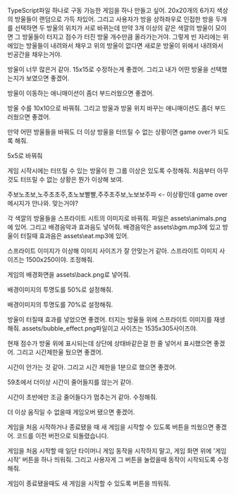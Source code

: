 TypeScript파일 하나로 구동 가능한 게임을 하나 만들고 싶어. 20x20개의 6가지 색상의 방울들이 랜덤으로 가득 차있어. 그리고 사용자가 방을 상하좌우로 인접한 방을 두개를 선택하면 두 방울의 위치가 서로 바뀌는데 만약 3개 이상의 같은 색깔의 방울이 모이면 그 방울들이 터지고 점수가 터진 방울 개수만큼 올라가는거야. 그렇게 빈 자리에는 위에있는 방울들이 내려와서 채우고 위의 방울이 없다면 새로운 방울이 위에서 내려와서 빈공간을 채우는거야.

방울이 너무 많은거 같아. 15x15로 수정하는게 좋겠어. 그리고 내가 어떤 방울을 선택했는지가 보였으면 좋겠어.      

방울이 이동하는 애니매이션이 좀더 부드러웠으면 좋겠어.

방울 수를 10x10으로 바꿔줘. 그리고 방울과 방울 위치 바꾸는 애니매이션도 좀더 부드러웠으면 좋겠어.  

만약 어떤 방울들을 바꿔도  더 이상 방울을 터뜨릴 수 없는 상황이면 game over가 되도록 해줘.

5x5로 바꿔줘

게임 시작시에는 터뜨릴 수 있는 방울이 한 그룹 이상은 있도록 수정해줘. 처음부터 아무것도 터뜨릴 수 없는 상황은 뭔가 이상해 보여.

주보노초보,노주초초주,초노보빨빨,주주초주보,노보보주파 <- 이상황인데 game over 메시지가 안나와. 맞는거야?

각 색깔의 방울들을 스프라이트 시트의 이미지로 바꿔줘. 파일은 assets\animals.png에 있어. 그리고 배경음악과 효과음도 넣어줘. 배경음악은 assets\bgm.mp3에 있고 방울이 터질때 효과음은 assets\eat.mp3에 있어.

스프라이트 이미지가 이상해 이미지 사이즈가 잘 안맞는거 같아. 스프라이트 이미지 사이즈는 1500x250이야. 조정해줘.

게임의 배경화면을 assets\back.png로 넣어줘.

배경이미지의 투명도를 50%로 설정해줘.

배경이미지의 투명도를 70%로 설정해줘.

방울이 터질때 효과를 넣었으면 좋겠어. 터지는 방울들 위에 스프라이트 이미지를 재생해줘. assets/bubble_effect.png파일이고 사이즈는 1535x305사이즈야.

현재 점수가 방울 위에 표시되는데 상단에 상태바같은걸 한 줄 넣어서 표시했으면 좋겠어. 그리고 시간제한울 뒀으면 좋겠어.

시간이 안가는 것 같아. 그리고 시간 제한을 1분으로 했으면 좋겠어.

59초에서 더이상 시간이 줄어들지를 않는거 같아.

시간이 초반에만 조금 줄어들다가 멈추는거 같아. 수정해줘.

더 이상 움직일 수 없을때 게임오버 됐으면 좋겠어.

게임을 처음 시작하거나 종료됐을 때 새 게임을 시작할 수 있도록 버튼을 띄웠으면 좋겠어.
코드를 이전 버전으로 되돌렸습니다.

게임을 처음 시작할 때 일단 타이머니 게임 동작을 시작하지 말고, 게임 화면 위에 '게임시작' 버튼을 하나 띄워줘. 그리고 사용자게 그 버튼을 눌렀을때 동작이 시작되도록 수정해줘.

게임이 종료됐을때도 새 게임을 시작할 수 있도록 버튼을 띄워줘.
